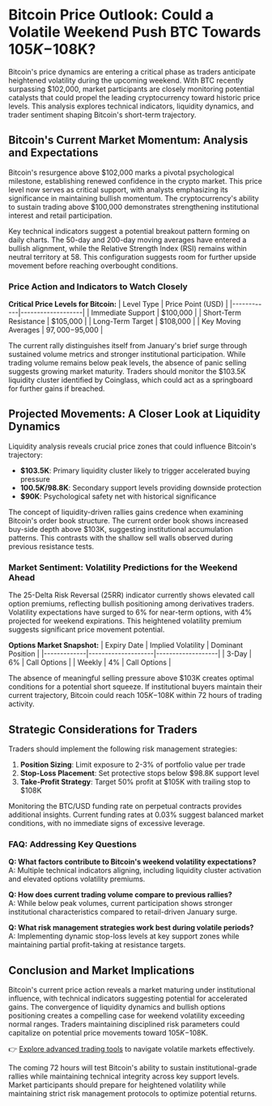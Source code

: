 # Bitcoin Price Outlook: Could a Volatile Weekend Push BTC Towards $105K-$108K?

Bitcoin's price dynamics are entering a critical phase as traders anticipate heightened volatility during the upcoming weekend. With BTC recently surpassing $102,000, market participants are closely monitoring potential catalysts that could propel the leading cryptocurrency toward historic price levels. This analysis explores technical indicators, liquidity dynamics, and trader sentiment shaping Bitcoin's short-term trajectory.

## Bitcoin's Current Market Momentum: Analysis and Expectations

Bitcoin's resurgence above $102,000 marks a pivotal psychological milestone, establishing renewed confidence in the crypto market. This price level now serves as critical support, with analysts emphasizing its significance in maintaining bullish momentum. The cryptocurrency's ability to sustain trading above $100,000 demonstrates strengthening institutional interest and retail participation.

Key technical indicators suggest a potential breakout pattern forming on daily charts. The 50-day and 200-day moving averages have entered a bullish alignment, while the Relative Strength Index (RSI) remains within neutral territory at 58. This configuration suggests room for further upside movement before reaching overbought conditions.

### Price Action and Indicators to Watch Closely

**Critical Price Levels for Bitcoin:**
| Level Type | Price Point (USD) |
|------------|-------------------|
| Immediate Support | $100,000 |
| Short-Term Resistance | $105,000 |
| Long-Term Target | $108,000 |
| Key Moving Averages | $97,000-$95,000 |

The current rally distinguishes itself from January's brief surge through sustained volume metrics and stronger institutional participation. While trading volume remains below peak levels, the absence of panic selling suggests growing market maturity. Traders should monitor the $103.5K liquidity cluster identified by Coinglass, which could act as a springboard for further gains if breached.

## Projected Movements: A Closer Look at Liquidity Dynamics

Liquidity analysis reveals crucial price zones that could influence Bitcoin's trajectory:
- **$103.5K**: Primary liquidity cluster likely to trigger accelerated buying pressure
- **$100.5K/$98.8K**: Secondary support levels providing downside protection
- **$90K**: Psychological safety net with historical significance

The concept of liquidity-driven rallies gains credence when examining Bitcoin's order book structure. The current order book shows increased buy-side depth above $103K, suggesting institutional accumulation patterns. This contrasts with the shallow sell walls observed during previous resistance tests.

### Market Sentiment: Volatility Predictions for the Weekend Ahead

The 25-Delta Risk Reversal (25RR) indicator currently shows elevated call option premiums, reflecting bullish positioning among derivatives traders. Volatility expectations have surged to 6% for near-term options, with 4% projected for weekend expirations. This heightened volatility premium suggests significant price movement potential.

**Options Market Snapshot:**
| Expiry Date | Implied Volatility | Dominant Position |
|-------------|--------------------|-------------------|
| 3-Day | 6% | Call Options |
| Weekly | 4% | Call Options |

The absence of meaningful selling pressure above $103K creates optimal conditions for a potential short squeeze. If institutional buyers maintain their current trajectory, Bitcoin could reach $105K-$108K within 72 hours of trading activity.

## Strategic Considerations for Traders

Traders should implement the following risk management strategies:
1. **Position Sizing**: Limit exposure to 2-3% of portfolio value per trade
2. **Stop-Loss Placement**: Set protective stops below $98.8K support level
3. **Take-Profit Strategy**: Target 50% profit at $105K with trailing stop to $108K

Monitoring the BTC/USD funding rate on perpetual contracts provides additional insights. Current funding rates at 0.03% suggest balanced market conditions, with no immediate signs of excessive leverage.

### FAQ: Addressing Key Questions

**Q: What factors contribute to Bitcoin's weekend volatility expectations?**  
A: Multiple technical indicators aligning, including liquidity cluster activation and elevated options volatility premiums.

**Q: How does current trading volume compare to previous rallies?**  
A: While below peak volumes, current participation shows stronger institutional characteristics compared to retail-driven January surge.

**Q: What risk management strategies work best during volatile periods?**  
A: Implementing dynamic stop-loss levels at key support zones while maintaining partial profit-taking at resistance targets.

## Conclusion and Market Implications

Bitcoin's current price action reveals a market maturing under institutional influence, with technical indicators suggesting potential for accelerated gains. The convergence of liquidity dynamics and bullish options positioning creates a compelling case for weekend volatility exceeding normal ranges. Traders maintaining disciplined risk parameters could capitalize on potential price movements toward $105K-$108K.

👉 [Explore advanced trading tools](https://bit.ly/okx-bonus) to navigate volatile markets effectively.

The coming 72 hours will test Bitcoin's ability to sustain institutional-grade rallies while maintaining technical integrity across key support levels. Market participants should prepare for heightened volatility while maintaining strict risk management protocols to optimize potential returns.